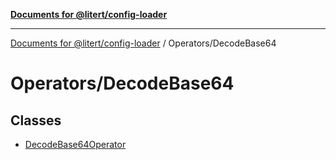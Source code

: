 [**Documents for @litert/config-loader**](../../README.md)

***

[Documents for @litert/config-loader](../../README.md) / Operators/DecodeBase64

# Operators/DecodeBase64

## Classes

- [DecodeBase64Operator](classes/DecodeBase64Operator.md)
